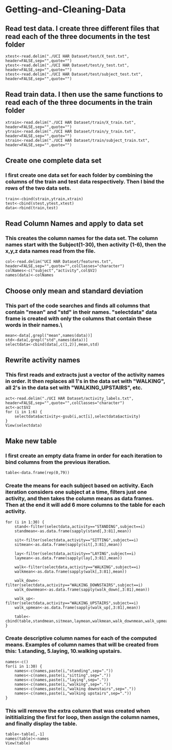 # Getting-and-Cleaning-Data
## Read test data. I create three different files that read each of the three documents in the test folder
    xtest<-read.delim("./UCI HAR Dataset/test/X_test.txt", header=FALSE,sep="",quote="")
    ytest<-read.delim("./UCI HAR Dataset/test/y_test.txt", header=FALSE,sep="",quote="")
    stest<-read.delim("./UCI HAR Dataset/test/subject_test.txt", header=FALSE,sep="",quote="")
## Read train data. I then use the same functions to read each of the three documents in the train folder
    xtrain<-read.delim("./UCI HAR Dataset/train/X_train.txt", header=FALSE,sep="",quote="")
    ytrain<-read.delim("./UCI HAR Dataset/train/y_train.txt", header=FALSE,sep="",quote="")
    strain<-read.delim("./UCI HAR Dataset/train/subject_train.txt", header=FALSE,sep="",quote="")
## Create one complete data set
### I first create one data set for each folder by combining the columns of the train and test data respectively. Then I bind the rows of the two data sets.

    train<-cbind(strain,ytrain,xtrain)
    test<-cbind(stest,ytest,xtest)
    data<-rbind(train,test)

## Read Column Names and apply to data set
### This creates the column names for the data set. The column names start with the Subject(1-30), then activity (1-6), then the x,y,z data names read from the file.

    col<-read.delim("UCI HAR Dataset/features.txt", header=FALSE,sep="",quote="",colClasses="character")
    colNames<-c("subject","activity",col$V2)
    names(data)<-colNames

## Choose only mean and standard deviation
### This part of the code searches and finds all columns that contain "mean" and "std" in their names. "selectdata" data frame is created with only the columns that contain these words in their names.\

    mean<-data[,grepl("mean",names(data))]
    std<-data[,grepl("std",names(data))]
    selectdata<-cbind(data[,c(1,2)],mean,std)

## Rewrite activity names
### This first reads and extracts just a vector of the activity names in order. It then replaces all 1's in the data set with "WALKING", all 2's in the data set with "WALKING_UPSTAIRS", etc. 

    act<-read.delim("./UCI HAR Dataset/activity_labels.txt", header=FALSE,sep="",quote="",colClasses="character")
    act<-act$V2
    for (i in 1:6) {
        selectdata$activity<-gsub(i,act[i],selectdata$activity)
    }
    View(selectdata)

## Make new table
### I first create an empty data frame in order for each iteration to bind columns from the previous iteration.

    table<-data.frame(rep(0,79))

### Create the means for each subject based on activity. Each iteration considers one subject at a time, filters just one activity, and then takes the column means as data frames. Then at the end it will add 6 more columns to the table for each activity.
    for (i in 1:30) {
        stand<-filter(selectdata,activity=="STANDING",subject==i)
        standmean<-as.data.frame(sapply(stand[,3:81],mean))

        sit<-filter(selectdata,activity=="SITTING",subject==i)
        sitmean<-as.data.frame(sapply(sit[,3:81],mean))

        lay<-filter(selectdata,activity=="LAYING",subject==i)
        laymean<-as.data.frame(sapply(lay[,3:81],mean))

        walk<-filter(selectdata,activity=="WALKING",subject==i)
        walkmean<-as.data.frame(sapply(walk[,3:81],mean))

        walk_down<-filter(selectdata,activity=="WALKING_DOWNSTAIRS",subject==i)
        walk_downmean<-as.data.frame(sapply(walk_down[,3:81],mean))

        walk_up<-filter(selectdata,activity=="WALKING_UPSTAIRS",subject==i)
        walk_upmean<-as.data.frame(sapply(walk_up[,3:81],mean))

        table<-cbind(table,standmean,sitmean,laymean,walkmean,walk_downmean,walk_upmean)
    }

### Create descriptive column names for each of the computed means. Examples of column names that will be created from this: 1.standing, 5.laying, 10.walking upstairs.
    names<-c()
    for(i in 1:30) {
        names<-c(names,paste(i,"standing",sep="."))
        names<-c(names,paste(i,"sitting",sep="."))
        names<-c(names,paste(i,"laying",sep="."))
        names<-c(names,paste(i,"walking",sep="."))
        names<-c(names,paste(i,"walking downstairs",sep="."))
        names<-c(names,paste(i,"walking upstairs",sep="."))
    }
### This will remove the extra column that was created when inititializing the first for loop, then assign the column names, and finally display the table. 
    table<-table[,-1]
    names(table)<-names
    View(table)

